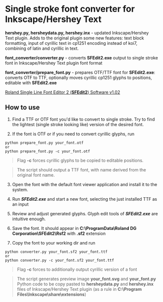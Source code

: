 Single stroke font converter for Inkscape/Hershey Text
======================================================

**hershey.py,
hersheydata.py,
hershey.inx** - updated Inkscape/Hershey Text plugin. Adds to the original plugin some new features: text block formatting, input of cyrillic text in cp1251 encoding instead of koi7, combining of latin and cyrillic in text.

**font_converter/converter.py** - converts **SFEdit2.exe** output to single stroke font in Inkscape/Hershey Text plugin font format

**font_converter/prepare_font.py** - prepares OTF/TTF font for **SFEdit2.exe**: converts OTF to TTF, optionally moves cyrillic cp1251 glyphs to positions, editable with **SFEdit2.exe**

[Roland Single Line Font Editor 2 (**SFEdit2**) Software v1.02](http://support.rolanddga.com/_layouts/rolanddga/productdetail.aspx?pm=egx-30a)

How to use
----------

1. Find a TTF or OTF font you'd like to convert to single stroke. Try to find the lightest (single stroke looking like) version of the desired font.

2. If the font is OTF or if you need to convert cyrillic glyphs, run
```
python prepare_font.py your_font.otf
or 
python prepare_font.py -c your_font.otf
```
> Flag **-c** forces cyrillic glyphs to be copied to editable positions.

> The script should output a TTF font, with name derived from the original font name.

3. Open the font with the default font viewer application and install it to the system.

4. Run ***SFEdit2.exe*** and start a new font, selecting the just installed TTF as an input

5. Review and adjust generated glyphs. Glyph edit tools of ***SFEdit2.exe*** are intuitive enough. 

6. Save the font. It should appear in **C:\ProgramData\Roland DG Corporation\SFEdit2\Rsf2** with **.sf2** extension

7. Copy the font to your working dir and run
```
python converter.py your_font.sf2 your_font.ttf
or 
python converter.py -c your_font.sf2 your_font.ttf
```
> Flag **-c** forces to additionally output cyrillic version of a font

> The script generates preview image **your_font.svg** and **your_font.py** Python code to be copy pasted to **hersheydata.py** and **hershey.inx** files of Inkscape/Hershey Text plugin (as a rule in **C:\Program Files\Inkscape\share\extensions**)




